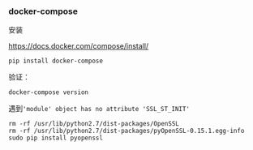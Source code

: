 

### docker-compose

安装

https://docs.docker.com/compose/install/



`pip install docker-compose` 

验证：

`docker-compose version`



遇到`'module' object has no attribute 'SSL_ST_INIT'`

```
rm -rf /usr/lib/python2.7/dist-packages/OpenSSL
rm -rf /usr/lib/python2.7/dist-packages/pyOpenSSL-0.15.1.egg-info
sudo pip install pyopenssl

```

